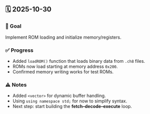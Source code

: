 ## 🗓️ 2025-10-30
### 🧩 Goal
Implement ROM loading and initialize memory/registers.

### ✅ Progress
- Added `loadROM()` function that loads binary data from `.ch8` files.
- ROMs now load starting at memory address `0x200`.
- Confirmed memory writing works for test ROMs.

### ⚠️ Notes
- Added `<vector>` for dynamic buffer handling.
- Using `using namespace std;` for now to simplify syntax.
- Next step: start building the **fetch–decode–execute** loop.
